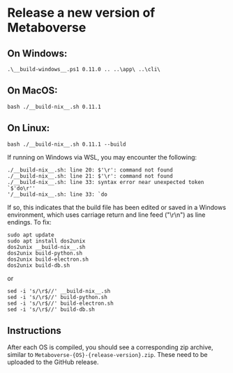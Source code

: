 # Release a new version of Metaboverse

## On Windows:
``` 
.\__build-windows__.ps1 0.11.0 .. ..\app\ ..\cli\
```

## On MacOS:
```
bash ./__build-nix__.sh 0.11.1
```

## On Linux:
```
bash ./__build-nix__.sh 0.11.1 --build
```

If running on Windows via WSL, you may encounter the following:
```
./__build-nix__.sh: line 20: $'\r': command not found
./__build-nix__.sh: line 21: $'\r': command not found
./__build-nix__.sh: line 33: syntax error near unexpected token `$'do\r''
'/__build-nix__.sh: line 33: `do
```

If so, this indicates that the build file has been edited or saved in a Windows environment, which uses carriage return and line feed ("\r\n") as line endings. To fix:
```
sudo apt update
sudo apt install dos2unix
dos2unix __build-nix__.sh
dos2unix build-python.sh
dos2unix build-electron.sh
dos2unix build-db.sh
```
or 
```
sed -i 's/\r$//' __build-nix__.sh
sed -i 's/\r$//' build-python.sh
sed -i 's/\r$//' build-electron.sh
sed -i 's/\r$//' build-db.sh
```

## Instructions
After each OS is compiled, you should see a corresponding zip archive, similar to `Metaboverse-{OS}-{release-version}.zip`. These need to be uploaded to the GitHub release.